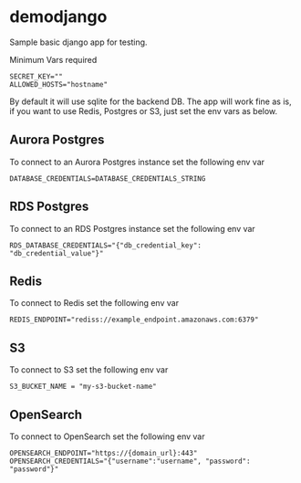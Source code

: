 # demodjango

Sample basic django app for testing.

Minimum Vars required

```
SECRET_KEY=""
ALLOWED_HOSTS="hostname"
```

By default it will use sqlite for the backend DB.  The app will work fine as is, if you want to use Redis, Postgres or S3, just set the env vars as below.

## Aurora Postgres

To connect to an Aurora Postgres instance set the following env var
```
DATABASE_CREDENTIALS=DATABASE_CREDENTIALS_STRING
```

## RDS Postgres

To connect to an RDS Postgres instance set the following env var
```
RDS_DATABASE_CREDENTIALS="{"db_credential_key": "db_credential_value"}"
```

## Redis

To connect to Redis set the following env var
```
REDIS_ENDPOINT="rediss://example_endpoint.amazonaws.com:6379"
```

## S3

To connect to S3 set the following env var
```
S3_BUCKET_NAME = "my-s3-bucket-name"
```

## OpenSearch

To connect to OpenSearch set the following env var
```
OPENSEARCH_ENDPOINT="https://{domain_url}:443"
OPENSEARCH_CREDENTIALS="{"username":"username", "password": "password"}"
```
